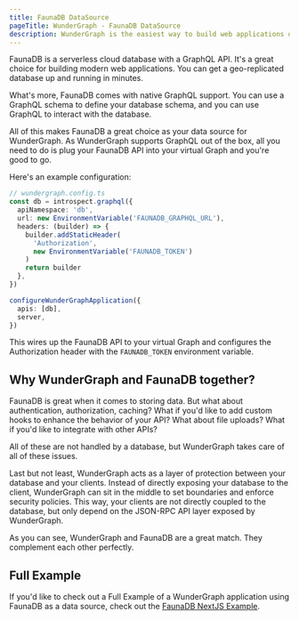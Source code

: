 ```yaml
---
title: FaunaDB DataSource
pageTitle: WunderGraph - FaunaDB DataSource
description: WunderGraph is the easiest way to build web applications on top of FaunaDB.
---
```


FaunaDB is a serverless cloud database with a GraphQL API.
It's a great choice for building modern web applications.
You can get a geo-replicated database up and running in minutes.

What's more, FaunaDB comes with native GraphQL support.
You can use a GraphQL schema to define your database schema,
and you can use GraphQL to interact with the database.

All of this makes FaunaDB a great choice as your data source for WunderGraph.
As WunderGraph supports GraphQL out of the box,
all you need to do is plug your FaunaDB API into your virtual Graph and you're good to go.

Here's an example configuration:

```typescript
// wundergraph.config.ts
const db = introspect.graphql({
  apiNamespace: 'db',
  url: new EnvironmentVariable('FAUNADB_GRAPHQL_URL'),
  headers: (builder) => {
    builder.addStaticHeader(
      'Authorization',
      new EnvironmentVariable('FAUNADB_TOKEN')
    )
    return builder
  },
})

configureWunderGraphApplication({
  apis: [db],
  server,
})
```

This wires up the FaunaDB API to your virtual Graph and configures the Authorization header with the `FAUNADB_TOKEN` environment variable.

## Why WunderGraph and FaunaDB together?

FaunaDB is great when it comes to storing data.
But what about authentication, authorization, caching?
What if you'd like to add custom hooks to enhance the behavior of your API?
What about file uploads?
What if you'd like to integrate with other APIs?

All of these are not handled by a database,
but WunderGraph takes care of all of these issues.

Last but not least,
WunderGraph acts as a layer of protection between your database and your clients.
Instead of directly exposing your database to the client,
WunderGraph can sit in the middle to set boundaries and enforce security policies.
This way, your clients are not directly coupled to the database,
but only depend on the JSON-RPC API layer exposed by WunderGraph.

As you can see,
WunderGraph and FaunaDB are a great match.
They complement each other perfectly.

## Full Example

If you'd like to check out a Full Example of a WunderGraph application using FaunaDB as a data source,
check out the [FaunaDB NextJS Example](https://github.com/wundergraph/wundergraph/tree/main/examples/faunadb-nextjs).
